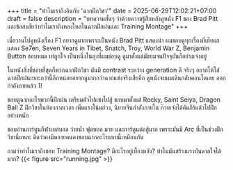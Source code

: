+++
title = "ทำไมเราถึงอินกับ 'ฉากฝึกวิชา'"
date = 2025-06-29T12:02:21+07:00
draft = false
description = "บทความสั้นๆ ว่าด้วยความรู้สึกหลังดูหนัง F1 ของ Brad Pitt และข้อสงสัยว่าทำไมเราถึงหลงใหลในฉากฝึกฝนและ Training Montage"
+++

เมื่อวานไปดูหนังเรื่อง F1 อยากดูมากเพราะเป็นหนัง Brad Pitt แสดงนำ ผมชอบดูทุกเรื่องที่เฮียแกแสดง Se7en, Seven Years in Tibet, Snatch, Troy, World War Z, Benjamin Button ชอบหมด เท่ถูกใจ เป็นหนึ่งในลุงที่ผมชอบดู ดูมาตั้งแต่มัธยมจนปัจจุบันก็อย่างเจ๋งอยู่

ในหนังสิ่งที่ชอบที่สุดก็พวกฉากฝึกวิชา มันมี contrast ระหว่าง generation ดี จริงๆ อยากให้ใส่ฉากฝึกฝนเยอะกว่านี้อีกหน่อยอยากดูมากกว่าฉากแข่งจริงเสียอีก ดูหนังจบผมเดินกลับคอนโดเลย ออกกำลังกายแล้ว 1!

ชอบดูฉากอะไรพวกนี้ฝึกฝน เตรียมตัวไปแข่งไปสู้ ชอบมาตั้งแต่ Rocky, Saint Seiya, Dragon Ball Z ฝึกวิชาในห้องกาลเวลา เพิ่มแรงโน้มถ่วง, นิยายจีนกำลังภายใน ก๊วยเจ๋งได้คัมภีร์แล้วไปฝึกอย่างหนัก

ชอบอ่านการ์ตูนกีฬาเบสบอล ว่ายน้ำ ฟุตบอล มวย และการ์ตูนต่อสู้มาก เพราะมันมี Arc ที่เป็นช่วงฝึกวิชานี่แหละ คิดว่าคงมีหลายคนคงชอบฉากอะไรแบบนี้เหมือนกัน

ถามว่าทำไมเราถึงชอบ Training Montage? มีอะไรอยู่เบื้องหลัง? ทำไมมันสร้างแรงบันดาลใจได้มาก?
{{< figure src="running.jpg" >}}
